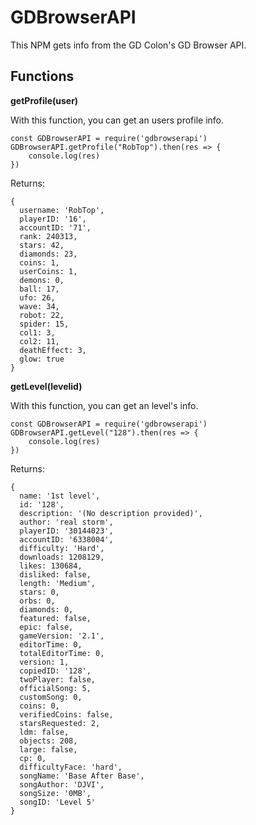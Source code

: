 # GDBrowserAPI

This NPM gets info from the GD Colon's GD Browser API.

## Functions

**getProfile(user)**

With this function, you can get an users profile info.
```
const GDBrowserAPI = require('gdbrowserapi')
GDBrowserAPI.getProfile("RobTop").then(res => {
    console.log(res)
})
```

Returns:

```
{
  username: 'RobTop',
  playerID: '16',
  accountID: '71',
  rank: 240313,
  stars: 42,
  diamonds: 23,
  coins: 1,
  userCoins: 1,
  demons: 0,
  ball: 17,
  ufo: 26,
  wave: 34,
  robot: 22,
  spider: 15,
  col1: 3,
  col2: 11,
  deathEffect: 3,
  glow: true
}
```

**getLevel(levelid)**

With this function, you can get an level's info.
```
const GDBrowserAPI = require('gdbrowserapi')
GDBrowserAPI.getLevel("128").then(res => {
    console.log(res)
})
```

Returns:

```
{
  name: '1st level',
  id: '128',
  description: '(No description provided)',
  author: 'real storm',
  playerID: '30144023',
  accountID: '6338004',
  difficulty: 'Hard',
  downloads: 1208129,
  likes: 130684,
  disliked: false,
  length: 'Medium',
  stars: 0,
  orbs: 0,
  diamonds: 0,
  featured: false,
  epic: false,
  gameVersion: '2.1',
  editorTime: 0,
  totalEditorTime: 0,
  version: 1,
  copiedID: '128',
  twoPlayer: false,
  officialSong: 5,
  customSong: 0,
  coins: 0,
  verifiedCoins: false,
  starsRequested: 2,
  ldm: false,
  objects: 208,
  large: false,
  cp: 0,
  difficultyFace: 'hard',
  songName: 'Base After Base',
  songAuthor: 'DJVI',
  songSize: '0MB',
  songID: 'Level 5'
}
```
